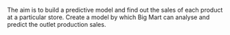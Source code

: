 The aim is to build a predictive model and find out the sales of each product at a particular store. Create a model by which Big Mart can analyse and predict the outlet production sales.